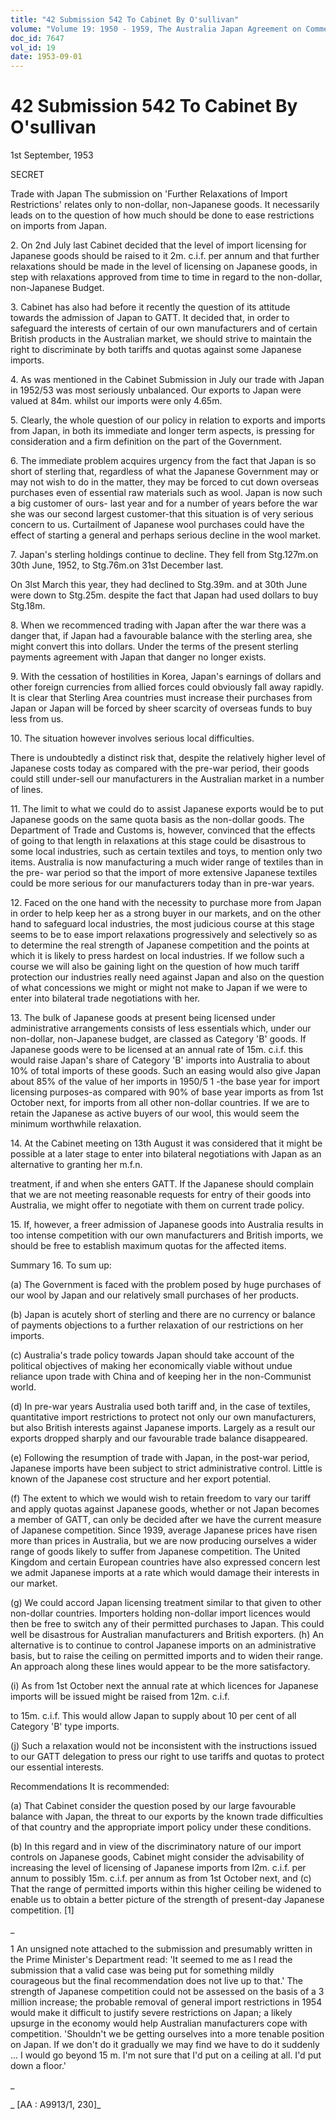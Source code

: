 ```yaml
---
title: "42 Submission 542 To Cabinet By O'sullivan"
volume: "Volume 19: 1950 - 1959, The Australia Japan Agreement on Commerce"
doc_id: 7647
vol_id: 19
date: 1953-09-01
---
```


# 42 Submission 542 To Cabinet By O'sullivan

1st September, 1953

SECRET

Trade with Japan The submission on 'Further Relaxations of Import Restrictions' relates only to non-dollar, non-Japanese goods. It necessarily leads on to the question of how much should be done to ease restrictions on imports from Japan.

2\. On 2nd July last Cabinet decided that the level of import licensing for Japanese goods should be raised to it 2m. c.i.f. per annum and that further relaxations should be made in the level of licensing on Japanese goods, in step with relaxations approved from time to time in regard to the non-dollar, non-Japanese Budget.

3\. Cabinet has also had before it recently the question of its attitude towards the admission of Japan to GATT. It decided that, in order to safeguard the interests of certain of our own manufacturers and of certain British products in the Australian market, we should strive to maintain the right to discriminate by both tariffs and quotas against some Japanese imports.

4\. As was mentioned in the Cabinet Submission in July our trade with Japan in 1952/53 was most seriously unbalanced. Our exports to Japan were valued at 84m. whilst our imports were only 4.65m.

5\. Clearly, the whole question of our policy in relation to exports and imports from Japan, in both its immediate and longer term aspects, is pressing for consideration and a firm definition on the part of the Government.

6\. The immediate problem acquires urgency from the fact that Japan is so short of sterling that, regardless of what the Japanese Government may or may not wish to do in the matter, they may be forced to cut down overseas purchases even of essential raw materials such as wool. Japan is now such a big customer of ours- last year and for a number of years before the war she was our second largest customer-that this situation is of very serious concern to us. Curtailment of Japanese wool purchases could have the effect of starting a general and perhaps serious decline in the wool market.

7\. Japan's sterling holdings continue to decline. They fell from Stg.127m.on 30th June, 1952, to Stg.76m.on 31st December last.

On 3lst March this year, they had declined to Stg.39m. and at 30th June were down to Stg.25m. despite the fact that Japan had used dollars to buy Stg.18m.

8\. When we recommenced trading with Japan after the war there was a danger that, if Japan had a favourable balance with the sterling area, she might convert this into dollars. Under the terms of the present sterling payments agreement with Japan that danger no longer exists.

9\. With the cessation of hostilities in Korea, Japan's earnings of dollars and other foreign currencies from allied forces could obviously fall away rapidly. It is clear that Sterling Area countries must increase their purchases from Japan or Japan will be forced by sheer scarcity of overseas funds to buy less from us.

10\. The situation however involves serious local difficulties.

There is undoubtedly a distinct risk that, despite the relatively higher level of Japanese costs today as compared with the pre-war period, their goods could still under-sell our manufacturers in the Australian market in a number of lines.

11\. The limit to what we could do to assist Japanese exports would be to put Japanese goods on the same quota basis as the non-dollar goods. The Department of Trade and Customs is, however, convinced that the effects of going to that length in relaxations at this stage could be disastrous to some local industries, such as certain textiles and toys, to mention only two items. Australia is now manufacturing a much wider range of textiles than in the pre- war period so that the import of more extensive Japanese textiles could be more serious for our manufacturers today than in pre-war years.

12\. Faced on the one hand with the necessity to purchase more from Japan in order to help keep her as a strong buyer in our markets, and on the other hand to safeguard local industries, the most judicious course at this stage seems to be to ease import relaxations progressively and selectively so as to determine the real strength of Japanese competition and the points at which it is likely to press hardest on local industries. If we follow such a course we will also be gaining light on the question of how much tariff protection our industries really need against Japan and also on the question of what concessions we might or might not make to Japan if we were to enter into bilateral trade negotiations with her.

13\. The bulk of Japanese goods at present being licensed under administrative arrangements consists of less essentials which, under our non-dollar, non-Japanese budget, are classed as Category 'B' goods. If Japanese goods were to be licensed at an annual rate of 15m. c.i.f. this would raise Japan's share of Category 'B' imports into Australia to about 10% of total imports of these goods. Such an easing would also give Japan about 85% of the value of her imports in 1950/5 1 -the base year for import licensing purposes-as compared with 90% of base year imports as from 1st October next, for imports from all other non-dollar countries. If we are to retain the Japanese as active buyers of our wool, this would seem the minimum worthwhile relaxation.

14\. At the Cabinet meeting on 13th August it was considered that it might be possible at a later stage to enter into bilateral negotiations with Japan as an alternative to granting her m.f.n.

treatment, if and when she enters GATT. If the Japanese should complain that we are not meeting reasonable requests for entry of their goods into Australia, we might offer to negotiate with them on current trade policy.

15\. If, however, a freer admission of Japanese goods into Australia results in too intense competition with our own manufacturers and British imports, we should be free to establish maximum quotas for the affected items.

Summary 16. To sum up:

(a) The Government is faced with the problem posed by huge purchases of our wool by Japan and our relatively small purchases of her products.

(b) Japan is acutely short of sterling and there are no currency or balance of payments objections to a further relaxation of our restrictions on her imports.

(c) Australia's trade policy towards Japan should take account of the political objectives of making her economically viable without undue reliance upon trade with China and of keeping her in the non-Communist world.

(d) In pre-war years Australia used both tariff and, in the case of textiles, quantitative import restrictions to protect not only our own manufacturers, but also British interests against Japanese imports. Largely as a result our exports dropped sharply and our favourable trade balance disappeared.

(e) Following the resumption of trade with Japan, in the post-war period, Japanese imports have been subject to strict administrative control. Little is known of the Japanese cost structure and her export potential.

(f) The extent to which we would wish to retain freedom to vary our tariff and apply quotas against Japanese goods, whether or not Japan becomes a member of GATT, can only be decided after we have the current measure of Japanese competition. Since 1939, average Japanese prices have risen more than prices in Australia, but we are now producing ourselves a wider range of goods likely to suffer from Japanese competition. The United Kingdom and certain European countries have also expressed concern lest we admit Japanese imports at a rate which would damage their interests in our market.

(g) We could accord Japan licensing treatment similar to that given to other non-dollar countries. Importers holding non-dollar import licences would then be free to switch any of their permitted purchases to Japan. This could well be disastrous for Australian manufacturers and British exporters. (h) An alternative is to continue to control Japanese imports on an administrative basis, but to raise the ceiling on permitted imports and to widen their range. An approach along these lines would appear to be the more satisfactory.

(i) As from 1st October next the annual rate at which licences for Japanese imports will be issued might be raised from 12m. c.i.f.

to 15m. c.i.f. This would allow Japan to supply about 10 per cent of all Category 'B' type imports.

(j) Such a relaxation would not be inconsistent with the instructions issued to our GATT delegation to press our right to use tariffs and quotas to protect our essential interests.

Recommendations It is recommended:

(a) That Cabinet consider the question posed by our large favourable balance with Japan, the threat to our exports by the known trade difficulties of that country and the appropriate import policy under these conditions.

(b) In this regard and in view of the discriminatory nature of our import controls on Japanese goods, Cabinet might consider the advisability of increasing the level of licensing of Japanese imports from l2m. c.i.f. per annum to possibly 15m. c.i.f. per annum as from 1st October next, and (c) That the range of permitted imports within this higher ceiling be widened to enable us to obtain a better picture of the strength of present-day Japanese competition. [1]

_

1 An unsigned note attached to the submission and presumably written in the Prime Minister's Department read: 'It seemed to me as I read the submission that a valid case was being put for something mildly courageous but the final recommendation does not live up to that.' The strength of Japanese competition could not be assessed on the basis of a 3 million increase; the probable removal of general import restrictions in 1954 would make it difficult to justify severe restrictions on Japan; a likely upsurge in the economy would help Australian manufacturers cope with competition. 'Shouldn't we be getting ourselves into a more tenable position on Japan. If we don't do it gradually we may find we have to do it suddenly ... I would go beyond 15 m. I'm not sure that I'd put on a ceiling at all. I'd put down a floor.'

_

_ [AA : A9913/1, 230]_
